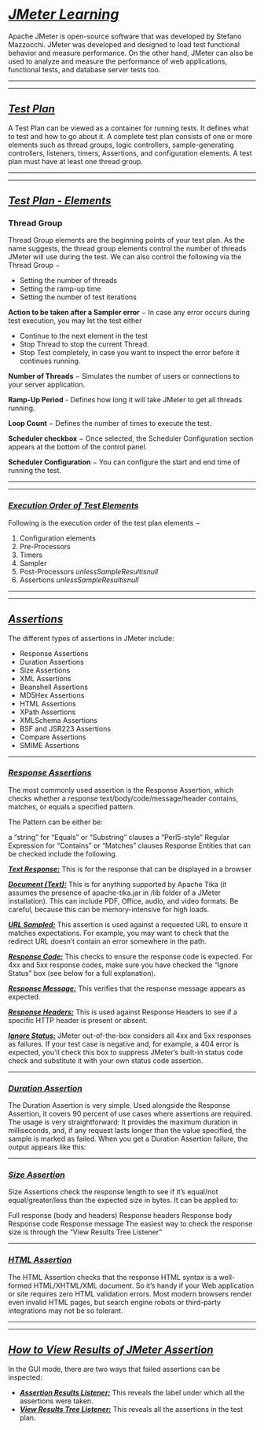 # ___<u>JMeter Learning</u>___
Apache JMeter is open-source software that was developed by Stefano Mazzocchi. JMeter was developed and designed to load test functional behavior and measure performance. On the other hand, JMeter can also be used to analyze and measure the performance of web applications, functional tests, and database server tests too.
<br/>

---
---

## ___<u>Test Plan</u>___
A Test Plan can be viewed as a container for running tests. It defines what to test and how to go about it. A complete test plan consists of one or more elements such as thread groups, logic controllers, sample-generating controllers, listeners, timers, Assertions, and configuration elements. A test plan must have at least one thread group.
<br/>

---
---

## ___<u>Test Plan - Elements</u>___

### Thread Group
Thread Group elements are the beginning points of your test plan. As the name suggests, the thread group elements control the number of threads JMeter will use during the test. We can also control the following via the Thread Group −
 - Setting the number of threads
 - Setting the ramp-up time
 - Setting the number of test iterations

**Action to be taken after a Sampler error** − In case any error occurs during test execution, you may let the test either
 - Continue to the next element in the test
 - Stop Thread to stop the current Thread.
 - Stop Test completely, in case you want to inspect the error before it continues running.
  
**Number of Threads** − Simulates the number of users or connections to your server
application.

**Ramp-Up Period** - Defines how long it will take JMeter to get all threads running.

**Loop Count** − Defines the number of times to execute the test.

**Scheduler checkbox** − Once selected, the Scheduler Configuration section appears at the bottom of the control panel.

**Scheduler Configuration** − You can configure the start and end time of running the test.

---
---

### ___<u>Execution Order of Test Elements</u>___
Following is the execution order of the test plan elements −
1. Configuration elements
2. Pre-Processors
3. Timers
4. Sampler
5. Post-Processors *unlessSampleResultisnull*
6. Assertions *unlessSampleResultisnull*

---
---

## ___<u>Assertions</u>___
The different types of assertions in JMeter include:

 - Response Assertions
 - Duration Assertions
 - Size Assertions
 - XML Assertions
 - Beanshell Assertions
 - MD5Hex Assertions
 - HTML Assertions
 - XPath Assertions
 - XMLSchema Assertions
 - BSF and JSR223 Assertions
 - Compare Assertions
 - SMIME Assertions

---
### ___<u>Response Assertions</u>___
The most commonly used assertion is the Response Assertion, which checks whether a response text/body/code/message/header contains, matches, or equals a specified pattern.

The Pattern can be either be:

a “string” for “Equals” or “Substring” clauses
a “Perl5-style” Regular Expression for “Contains” or “Matches” clauses
Response Entities that can be checked include the following.

___<u>Text Response:</u>___
This is for the response that can be displayed in a browser

___<u>Document (Text):</u>___
This is for anything supported by Apache Tika (it assumes the presence of apache-tika.jar in /lib folder of a JMeter installation). This can include PDF, Office, audio, and video formats. Be careful, because this can be memory-intensive for high loads.

___<u>URL Sampled:</u>___
This assertion is used against a requested URL to ensure it matches expectations. For example, you may want to check that the redirect URL doesn’t contain an error somewhere in the path.

___<u>Response Code:</u>___
This checks to ensure the response code is expected. For 4xx and 5xx response codes, make sure you have checked the “Ignore Status” box (see below for a full explanation).

___<u>Response Message:</u>___
This verifies that the response message appears as expected.

___<u>Response Headers:</u>___
This is used against Response Headers to see if a specific HTTP header is present or absent.

___<u>Ignore Status:</u>___
JMeter out-of-the-box considers all 4xx and 5xx responses as failures. If your test case is negative and, for example, a 404 error is expected, you’ll check this box to suppress JMeter’s built-in status code check and substitute it with your own status code assertion.

---

### ___<u>Duration Assertion</u>___
The Duration Assertion is very simple. Used alongside the Response Assertion, it covers 90 percent of use cases where assertions are required. The usage is very straightforward: It provides the maximum duration in milliseconds, and, if any request lasts longer than the value specified, the sample is marked as failed. When you get a Duration Assertion failure, the output appears like this:

---

### ___<u>Size Assertion</u>___
Size Assertions check the response length to see if it’s equal/not equal/greater/less than the expected size in bytes. It can be applied to:

Full response (body and headers)
Response headers
Response body
Response code
Response message
The easiest way to check the response size is through the “View Results Tree Listener”

---

### ___<u>HTML Assertion</u>___
The HTML Assertion checks that the response HTML syntax is a well-formed HTML/XHTML/XML document. So it’s handy if your Web application or site requires zero HTML validation errors. Most modern browsers render even invalid HTML pages, but search engine robots or third-party integrations may not be so tolerant.

---
---

## ___<u>How to View Results of JMeter Assertion</u>___

In the GUI mode, there are two ways that failed assertions can be inspected:

 - ___<u>Assertion Results Listener:</u>___ This reveals the label under which all the assertions were taken.
 - ___<u>View Results Tree Listener:</u>___ This reveals all the assertions in the test plan.
